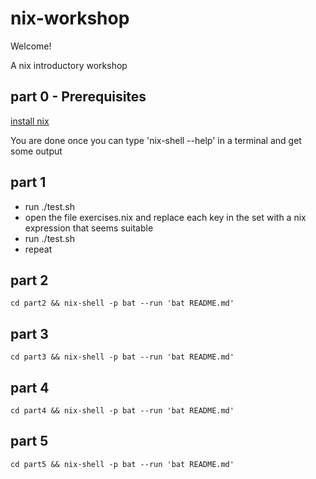 # nix-workshop

Welcome!

A nix introductory workshop

## part 0 - Prerequisites

[install nix](https://nixos.org/download.html)

You are done once you can type 'nix-shell --help' in a terminal and get some output

## part 1

- run ./test.sh
- open the file exercises.nix and replace each key in the set with a nix expression that seems suitable
- run ./test.sh
- repeat

## part 2

    cd part2 && nix-shell -p bat --run 'bat README.md'

## part 3

    cd part3 && nix-shell -p bat --run 'bat README.md'

## part 4

    cd part4 && nix-shell -p bat --run 'bat README.md'

## part 5

    cd part5 && nix-shell -p bat --run 'bat README.md'